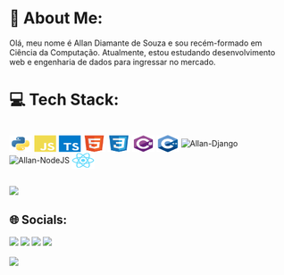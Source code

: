 # 💫 About Me:
Olá, meu nome é Allan Diamante de Souza e sou recém-formado em Ciência da Computação. Atualmente, estou estudando desenvolvimento web e engenharia de dados para ingressar no mercado.

# 💻 Tech Stack:
<div style="display: inline_block"><br>
  <img align="center" alt="Allan-Python" height="30" width="40" src="https://raw.githubusercontent.com/devicons/devicon/master/icons/python/python-original.svg">
  <img align="center" alt="Allan-Js" height="30" width="40" src="https://raw.githubusercontent.com/devicons/devicon/master/icons/javascript/javascript-plain.svg">
  <img align="center" alt="Allan-Ts" height="30" width="40" src="https://raw.githubusercontent.com/devicons/devicon/master/icons/typescript/typescript-plain.svg">  
  <img align="center" alt="Allan-HTML" height="30" width="40" src="https://raw.githubusercontent.com/devicons/devicon/master/icons/html5/html5-original.svg">
  <img align="center" alt="Allan-CSS" height="30" width="40" src="https://raw.githubusercontent.com/devicons/devicon/master/icons/css3/css3-original.svg">  
  <img align="center" alt="Allan-Csharp" height="30" width="40" src="https://raw.githubusercontent.com/devicons/devicon/master/icons/csharp/csharp-original.svg">
  <img align="center" alt="Allan-Cplusplus" height="30" width="40" src="https://raw.githubusercontent.com/devicons/devicon/master/icons/cplusplus/cplusplus-original.svg"> 
  <img align="center" alt="Allan-Django" height="30" width="40" src="https://cdn.jsdelivr.net/gh/devicons/devicon/icons/django/django-plain.svg" />          
  <img align="center" alt="Allan-NodeJS" height="30" width="40" src="https://cdn.jsdelivr.net/gh/devicons/devicon/icons/nodejs/nodejs-plain.svg" />
  <img align="center" alt="Allan-React" height="30" width="40" src="https://raw.githubusercontent.com/devicons/devicon/master/icons/react/react-original.svg">
</div>

<br/>

![](https://github-readme-stats.vercel.app/api/top-langs/?username=allandiamante&theme=nightowl&hide_border=false&include_all_commits=true&count_private=true&layout=compact)


## 🌐 Socials:
<div> 
  <a href="https://www.instagram.com/diamante.allan/" target="_blank"><img src="https://img.shields.io/badge/-Instagram-%23E4405F?style=for-the-badge&logo=instagram&logoColor=white" target="_blank"></a>
  <a href="https://allandiamantedesouza.vercel.app/" target="_blank"><img src="https://img.shields.io/badge/Discord-7289DA?style=for-the-badge&logo=discord&logoColor=white" target="_blank"></a> 
  <a href = "mailto:allandiamantedesouza@gmail.com"><img src="https://img.shields.io/badge/-Gmail-%23333?style=for-the-badge&logo=gmail&logoColor=white" target="_blank"></a>
  <a href="https://www.linkedin.com/in/allan-diamante/" target="_blank"><img src="https://img.shields.io/badge/-LinkedIn-%230077B5?style=for-the-badge&logo=linkedin&logoColor=white" target="_blank"></a>   
</div>

<br/>

<a href="https://visitcount.itsvg.in">
  <img src="https://visitcount.itsvg.in/api?id=allandiamante&label=Profile%20Views&color=1&icon=0&pretty=false" />
</a>
